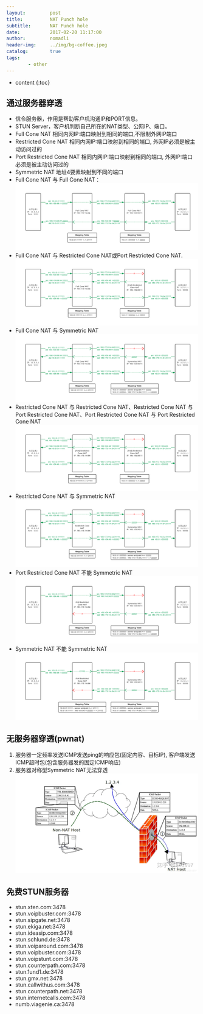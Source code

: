 ```yaml
---
layout:         post
title:          NAT Punch hole
subtitle:       NAT Punch hole
date:           2017-02-20 11:17:00
author:         nomadli
header-img:     ../img/bg-coffee.jpeg
catalog:        true
tags:
        - other
---
```


* content
{:toc}

## 通过服务器穿透
- 信令服务器，作用是帮助客户机沟通IP和PORT信息。
- STUN Server，客户机判断自己所在的NAT类型、公网IP、端口。
- Full Cone NAT 相同内网IP:端口映射到相同的端口,不限制外网IP端口
- Restricted Cone NAT 相同内网IP:端口映射到相同的端口, 外网IP必须是被主动访问过的
- Port Restricted Cone NAT 相同内网IP:端口映射到相同的端口, 外网IP:端口必须是被主动访问过的
- Symmetric NAT 地址4要素映射到不同的端口
- Full Cone NAT 与 Full Cone NAT：![1]
- Full Cone NAT 与 Restricted Cone NAT或Port Restricted Cone NAT. ![2]
- Full Cone NAT 与 Symmetric NAT ![3]
- Restricted Cone NAT 与 Restricted Cone NAT、Restricted Cone NAT 与 Port Restricted Cone NAT、Port Restricted Cone NAT 与 Port Restricted Cone NAT ![4]
- Restricted Cone NAT 与 Symmetric NAT ![5]
- Port Restricted Cone NAT 不能 Symmetric NAT ![6]
- Symmetric NAT 不能 Symmetric NAT ![7]

## 无服务器穿透(pwnat)
1. 服务器一定频率发送ICMP发送ping的响应包(固定内容、目标IP), 客户端发送ICMP超时包(包含服务器发的固定ICMP响应)
2. 服务器对称型Symmetric NAT无法穿透![8]

## 免费STUN服务器
- stun.xten.com:3478
- stun.voipbuster.com:3478
- stun.sipgate.net:3478
- stun.ekiga.net:3478
- stun.ideasip.com:3478
- stun.schlund.de:3478
- stun.voiparound.com:3478
- stun.voipbuster.com:3478
- stun.voipstunt.com:3478
- stun.counterpath.com:3478
- stun.1und1.de:3478
- stun.gmx.net:3478
- stun.callwithus.com:3478
- stun.counterpath.net:3478
- stun.internetcalls.com:3478
- numb.viagenie.ca:3478


[1]: /img/nat_punch_hole/Full_Cone-Full_Cone.png
[2]: /img/nat_punch_hole/Full_Cone-Port_Restricted_Cone.png
[3]: /img/nat_punch_hole/Full_Cone-Symmetric_NAT.png
[4]: /img/nat_punch_hole/Port_Restricted_Cone-Port_Restricted_Cone.png
[5]: /img/nat_punch_hole/Restricted_Cone-Symmetric_NAT.png
[6]: /img/nat_punch_hole/Port_Restricted_Cone-Symmetric_NAT.png
[7]: /img/nat_punch_hole/Symmetric_NAT-Symmetric_NAT.png
[8]: /img/nat_punch_hole/pwnat.jpg